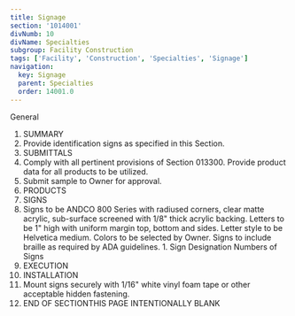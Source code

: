 ```yaml
---
title: Signage
section: '1014001'
divNumb: 10
divName: Specialties
subgroup: Facility Construction
tags: ['Facility', 'Construction', 'Specialties', 'Signage']
navigation:
  key: Signage
  parent: Specialties
  order: 14001.0
---
```



General
   1. SUMMARY
   1. Provide identification signs as specified in this Section.
   1. SUBMITTALS
   1. Comply with all pertinent provisions of Section 013300. Provide product data for all products to be utilized.
   1. Submit sample to Owner for approval.
   1. PRODUCTS
   1. SIGNS
   1. Signs to be ANDCO 800 Series with radiused corners, clear matte acrylic, sub-surface screened with 1/8" thick acrylic backing. Letters to be 1" high with uniform margin top, bottom and sides. Letter style to be Helvetica medium. Colors to be selected by Owner. Signs to include braille as required by ADA guidelines.
    1. Sign Designation Numbers of Signs 
   1. EXECUTION
   1. INSTALLATION
   1. Mount signs securely with 1/16" white vinyl foam tape or other acceptable hidden fastening.
1. END OF SECTIONTHIS PAGE INTENTIONALLY BLANK

